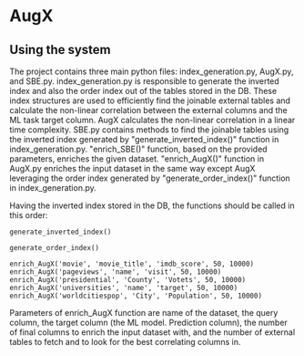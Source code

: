 # AugX

## Using the system
The project contains three main python files: index_generation.py, AugX.py, and SBE.py.
index_generation.py is responsible to generate the inverted index and also the order index out of the tables stored in the DB. These index structures are used to efficiently find the joinable external tables and calculate the non-linear correlation between the external columns and the ML task target column. AugX calculates the non-linear correlation in a linear time complexity.
SBE.py contains methods to find the joinable tables using the inverted index generated by "generate_inverted_index()" function in index_generation.py. "enrich_SBE()" function, based on the provided parameters, enriches the given dataset. "enrich_AugX()" function in AugX.py enriches the input dataset in the same way except AugX leveraging the order index generated by "generate_order_index()" function in index_generation.py.

Having the inverted index stored in the DB, the functions should be called in this order:

```
generate_inverted_index()

generate_order_index()

enrich_AugX('movie', 'movie_title', 'imdb_score', 50, 10000)
enrich_AugX('pageviews', 'name', 'visit', 50, 10000)
enrich_AugX('presidential', 'County', 'Votets', 50, 10000)
enrich_AugX('universities', 'name', 'target', 50, 10000)
enrich_AugX('worldcitiespop', 'City', 'Population', 50, 10000)
``` 
Parameters of enrich_AugX function are name of the dataset, the query column, the target column (the ML model. Prediction column), the number of final columns to enrich the input dataset with, and the number of external tables to fetch and to look for the best correlating columns in.
